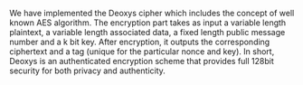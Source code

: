 We have implemented the Deoxys cipher which includes the concept of well known AES algorithm. The encryption part takes as input a variable length plaintext, a variable length associated data, a fixed length public message number and a k bit key. After encryption, it outputs the corresponding ciphertext and a tag (unique for the particular nonce and key).
In short, Deoxys is an authenticated encryption scheme that provides full 128bit security for both privacy and authenticity.
